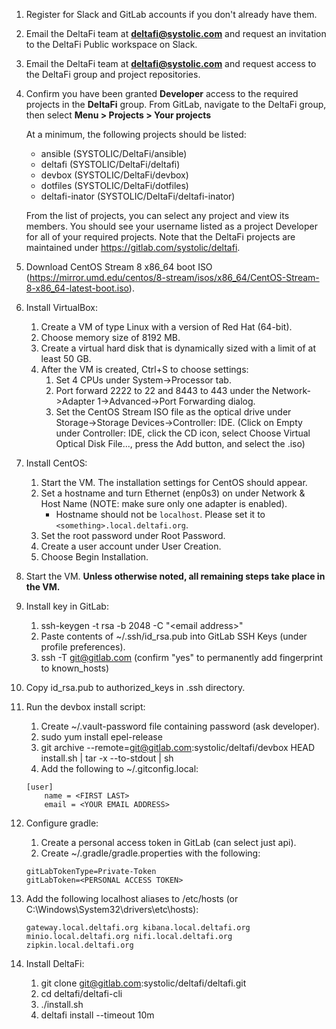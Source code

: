 1. Register for Slack and GitLab accounts if you don't already have them.

2. Email the DeltaFi team at **deltafi@systolic.com** and request an invitation to the DeltaFi Public workspace on Slack.

3. Email the DeltaFi team at **deltafi@systolic.com** and request access to the DeltaFi group and project repositories.

4. Confirm you have been granted **Developer** access to the required projects in the **DeltaFi** group.  From GitLab, navigate to the DeltaFi group, then select **Menu > Projects > Your projects**
    
     At a minimum, the following projects should be listed:
    - ansible (SYSTOLIC/DeltaFi/ansible)
    - deltafi (SYSTOLIC/DeltaFi/deltafi)
    - devbox (SYSTOLIC/DeltaFi/devbox)
    - dotfiles (SYSTOLIC/DeltaFi/dotfiles)
    - deltafi-inator (SYSTOLIC/DeltaFi/deltafi-inator)
  
    From the list of projects, you can select any project and view its members. You should see your username listed as a project Developer for all of your required projects.  Note that the DeltaFi projects are maintained under https://gitlab.com/systolic/deltafi.
 
5. Download CentOS Stream 8 x86_64 boot ISO (https://mirror.umd.edu/centos/8-stream/isos/x86_64/CentOS-Stream-8-x86_64-latest-boot.iso).
6. Install VirtualBox:
   1. Create a VM of type Linux with a version of Red Hat (64-bit).
   2. Choose memory size of 8192 MB.
   3. Create a virtual hard disk that is dynamically sized with a limit of at least 50 GB.
   4. After the VM is created, Ctrl+S to choose settings:
       1. Set 4 CPUs under System->Processor tab.
       2. Port forward 2222 to 22 and 8443 to 443 under the Network->Adapter 1->Advanced->Port Forwarding dialog.
       3. Set the CentOS Stream ISO file as the optical drive under Storage->Storage Devices->Controller: IDE. (Click on Empty under Controller: IDE, click the CD icon, select Choose Virtual Optical Disk File..., press the Add button, and select the .iso)

7. Install CentOS:
   1. Start the VM. The installation settings for CentOS should appear.
   2. Set a hostname and turn Ethernet (enp0s3) on under Network & Host Name (NOTE: make sure only one adapter is enabled).
      - Hostname should not be `localhost`. Please set it to `<something>.local.deltafi.org`.
   3. Set the root password under Root Password.
   4. Create a user account under User Creation.
   5. Choose Begin Installation.

8. Start the VM. **Unless otherwise noted, all remaining steps take place in the VM.**

9. Install key in GitLab:
   1. ssh-keygen -t rsa -b 2048 -C "\<email address>"
   2. Paste contents of ~/.ssh/id_rsa.pub into GitLab SSH Keys (under profile preferences).
   3. ssh -T git@gitlab.com (confirm "yes" to permanently add fingerprint to known_hosts)

10. Copy id_rsa.pub to authorized_keys in .ssh directory.

11. Run the devbox install script:
    1. Create ~/.vault-password file containing password (ask developer).
    2. sudo yum install epel-release
    3. git archive --remote=git@gitlab.com:systolic/deltafi/devbox HEAD install.sh | tar -x --to-stdout | sh
    4. Add the following to ~/.gitconfig.local:
    ```
    [user]
        name = <FIRST LAST>
        email = <YOUR EMAIL ADDRESS>

12. Configure gradle:
    1. Create a personal access token in GitLab (can select just api).
    2. Create ~/.gradle/gradle.properties with the following:
    ```
    gitLabTokenType=Private-Token
    gitLabToken=<PERSONAL ACCESS TOKEN>

13. Add the following localhost aliases to /etc/hosts (or C:\Windows\System32\drivers\etc\hosts):
    ```
    gateway.local.deltafi.org kibana.local.deltafi.org minio.local.deltafi.org nifi.local.deltafi.org zipkin.local.deltafi.org
    
14. Install DeltaFi:
    1. git clone git@gitlab.com:systolic/deltafi/deltafi.git
    2. cd deltafi/deltafi-cli
    3. ./install.sh
    4. deltafi install --timeout 10m
